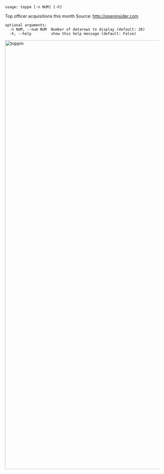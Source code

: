 ```
usage: toppm [-n NUM] [-h]
```

Top officer acquisitions this month Source: http://openinsider.com

```
optional arguments:
  -n NUM, --num NUM  Number of datarows to display (default: 20)
  -h, --help         show this help message (default: False)
```

<img width="1400" alt="toppm" src="https://user-images.githubusercontent.com/25267873/125373742-99760d80-e37d-11eb-918e-b93209bb64bf.png">
